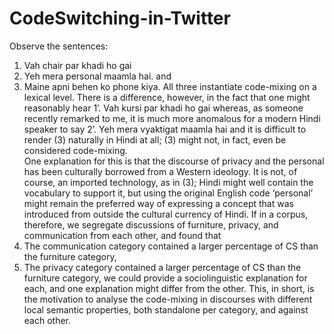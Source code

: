 # CodeSwitching-in-Twitter

Observe the sentences:
1. 	Vah chair par khadi ho gai
2. 	Yeh mera personal maamla hai.
and
3. 	Maine apni behen ko phone kiya.
All three instantiate code-mixing on a lexical level. There is a difference, however, in the fact that one might reasonably hear
1’. Vah kursi par khadi ho gai
whereas, as someone recently remarked to me, it is much more anomalous for a modern Hindi speaker to say
2’. Yeh mera vyaktigat maamla hai
and it is difficult to render (3) naturally in Hindi at all; (3) might not, in fact, even be considered code-mixing.  
One explanation for this is that the discourse of privacy and the personal has been culturally borrowed from a Western ideology. It is not, of course, an imported technology, as in (3); Hindi might well contain the vocabulary to support it, but using the original English code ‘personal’ might remain the preferred way of expressing a concept that was introduced from outside the cultural currency of Hindi. If in a corpus, therefore, we segregate discussions of furniture, privacy, and communication from each other, and found that
1. The communication category contained a larger percentage of CS than the furniture category,
2. The privacy category contained a larger percentage of CS than the furniture category,
we could provide a sociolinguistic explanation for each, and one explanation might differ from the other.
This, in short, is the motivation to analyse the code-mixing in discourses with different local semantic properties, both standalone per category, and against each other.

